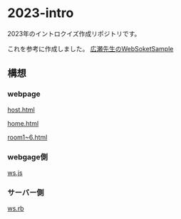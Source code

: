 2023-intro
===============

2023年のイントロクイズ作成リポジトリです。

これを参考に作成しました。
[広瀬先生のWebSoketSample](https://www.yatex.org/gitbucket/yuuji/WebSocketSample)

## 構想
### webpage

[host.html]()

[home.html]()

[room1~6.html]()

### webgage側

[ws.js]()

### サーバー側 

[ws.rb]()
